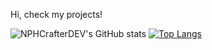 Hi, check my projects!

![NPHCrafterDEV's GitHub stats](https://github-readme-stats.vercel.app/api?username=nphcrafterdev&show_icons=true&theme=radical)
[![Top Langs](https://github-readme-stats.vercel.app/api/top-langs/?username=nphcrafterdev&theme=radical)](https://github.com/NPHCrafterDEV/Discordjsv12-Bot-Template)
